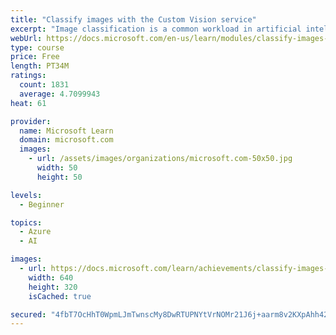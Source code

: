 ```yaml
---
title: "Classify images with the Custom Vision service"
excerpt: "Image classification is a common workload in artificial intelligence (AI) applications. It harnesses the predictive power of machine learning to enable AI systems to identify real-world items based on images."
webUrl: https://docs.microsoft.com/en-us/learn/modules/classify-images-custom-vision/
type: course
price: Free
length: PT34M
ratings:
  count: 1831
  average: 4.7099943
heat: 61

provider:
  name: Microsoft Learn
  domain: microsoft.com
  images:
    - url: /assets/images/organizations/microsoft.com-50x50.jpg
      width: 50
      height: 50

levels:
  - Beginner

topics:
  - Azure
  - AI

images:
  - url: https://docs.microsoft.com/learn/achievements/classify-images-custom-vision-social.png
    width: 640
    height: 320
    isCached: true

secured: "4fbT7OcHhT0WpmLJmTwnscMy8DwRTUPNYtVrNOMr21J6j+aarm8v2KXpAhh42UsCo2B1xPcVKEKbdc7mHBl0ffM0NbvVLbYvCqWvSwWI1htUO8smvUXZyk1PlJOoGNHVRbjk7GKkR0gxPQJqHWdsq1fgKAfwRQ/Mp6Ng+34SJ37jjcouLDxXsCCTsOlSA1As1gUnYqLlzvVfflFdgptSB8idPRMWTdkebElMMxGijcm3sPWuc4jl1p5Me8wsNArJcKJaLJFh3RDgwis/wNCrYd7cT5FoyE6V5ojgZAPgDoOdbVCFlTGh7nltAOLL0EP+1RvsJioYvSihZ/8R9PmqBc+x+2A66mnt1pyuH9OpAkXK4QlvWXEwKdhxUC2pJNwPQ3ffu5rpqYGpTuoghTJnegXPRepj0X2/WoI4JS8W0yk=;oIX9sUtWOPJZZZRIkYf7JQ=="
---
```


